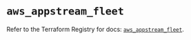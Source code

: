 # `aws_appstream_fleet`

Refer to the Terraform Registry for docs: [`aws_appstream_fleet`](https://registry.terraform.io/providers/hashicorp/aws/5.56.1/docs/resources/appstream_fleet).
